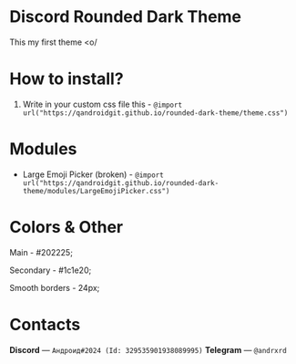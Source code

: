 # Discord Rounded Dark Theme
This my first theme <o/

# How to install?

1) Write in your custom css file this - `@import url("https://qandroidgit.github.io/rounded-dark-theme/theme.css")`


# Modules
- Large Emoji Picker (broken) - `@import url("https://qandroidgit.github.io/rounded-dark-theme/modules/LargeEmojiPicker.css")`

# Colors & Other

Main - #202225;

Secondary - #1c1e20;

Smooth borders - 24px;


# Contacts

**Discord** — `Андроид#2024 (Id: 329535901938089995)`
**Telegram** — `@andrxrd`


